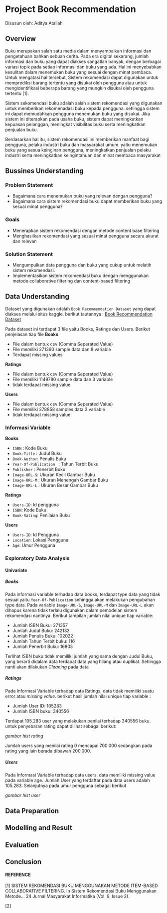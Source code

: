 # Project Book Recommendation

Disusun oleh: Aditya Atallah

## Overview
Buku merupakan salah satu media dalam menyampaikan informasi dan pengetahuan bahkan sebuah cerita. Pada era digital sekarang, jumlah informasi dan buku yang dapat diakses sangatlah banyak, dengan berbagai variasi topik pada setiap informasi dan buku yang ada. Hal ini menyebabkan kesulitan dalam menemukan buku yang sesuai dengan minat pembaca. Untuk mengatasi hal tersebut, Sistem rekomendasi dapat digunakan untuk memprediksi barang tertentu yang disukai oleh pengguna atau untuk mengidentifikasi beberapa barang yang mungkin disukai oleh pengguna tertentu [1]. 


Sistem sekomendasi buku adalah salah sistem rekomendasi yang digunakan untuk memberikan rekomenadasi buku kepada pengguna. sehingga sistem ini dapat memudahkan pengguna menemukan buku yang disukai. Jika sistem ini diterapkan pada usaha buku, sistem dapat meningkatkan kepuasan pelanggan, meningkat visibilitas buku serta meningkatkan penjualan buku.

Berdasarkan hal itu, sistem rekomendasi ini memberikan manfaat bagi pengguna, pelaku industri buku dan masyarakat umum. yaitu menemukan buku yang sesua keinginan pengguna, meningkatkan penjualan pelaku industri serta meningkatkan keingintahuan dan minat membaca masyarakat

## Bussines Understanding
### Problem Statement
- Bagaimana cara menemukan buku yang relevan dengan pengguna?
- Bagaimana cara sistem rekomendasi buku dapat memberikan buku yang sesuai minat pengguna?

### Goals
-  Menerapkan sistem rekomendasi dengan metode content base filtering
-  Menghasilkan rekomendasi yang sesuai minat pengguna secara akurat dan relevan

### Solution Statement
- Mengumpulkan data pengguna dan buku yang cukup untuk melatih sistem rekomendasi.
- Implementasikan sistem rekomendasi buku dengan menggunakan metode collaborative filtering dan content-based filtering
## Data Understanding
Dataset yang digunakan adalah `Book Recommendation Dataset` yang dapat diakses melalui situs kaggle. berikut tautannya : [Book Recommendation Dataset](https://www.kaggle.com/datasets/arashnic/book-recommendation-dataset)

Pada dataset ini terdapat 3 file yaitu Books, Ratings dan Users. Berikut penjelasan tiap file
__Books__
- File dalam bentuk csv (Comma Seperated Value)
- File memiliki 271360 sample data dan 8 variable
- Terdapat missing values

__Ratings__
- File dalam bentuk csv (Comma Seperated Value)
- File memiliki 1149780 sample data dan 3 variable
- tidak terdapat missing value

__Users__
- File dalam bentuk csv (Comma Seperated Value)
- File memiliki 278858 samples data 3 variable
- tidak terdapat missing value

### Informasi Variable 
__Books__
- `ISBN` : Kode Buku 
- `Book-Title` : Judul Buku
- `Book-Author`: Penulis Buku
- `Year-Of-Publication ` : Tahun Terbit Buku
- `Publisher` : Penerbit Buku
- `Image-URL-S`: Ukuran Kecil Gambar Buku
- `Image-URL-M` : Ukuran Menengah Gambar Buku
- `Image-URL-L` : Ukuran Besar Gambar Buku



__Ratings__
- `Users-ID`: Id pengguna
- `ISBN`: Kode Buku
- `Book-Rating`: Penilaian Buku

__Users__
- `Users-ID`: Id Pengguna
- `Location`: Lokasi Pengguna
- `Age`: Umur Pengguna

### Exploratory Data Analysis
#### Univariate
##### Books
Pada informasi variable terhadap data books, terdapat type data yang tidak sesuai yaitu `Year-Of-Publication` sehingga akan melakukan pengubahan type data. Pada variable `Image-URL-S`, `Image-URL-M` dan `Image-URL-L` akan dihapus karena tidak terlalu digunakan dalam pemodelan sistem rekomendasi nantinya. Berikut tampilan jumlah nilai unique tiap variable:
- Jumlah ISBN Buku: 271357 
- Jumlah Judul Buku: 242132 
- Jumlah Penulis Buku: 102022
- Jumlah Tahun Terbit buku: 116 
- Jumlah Penerbit Buku: 16805

Terlihat ISBN buku tidak memiliki jumlah yang sama dengan Judul Buku, yang berarti didalam data terdapat data yang hilang atau duplikat. Sehingga nanti akan dilakukan _Cleaning_ pada data

##### Ratings
Pada Informasi Variable terhadap data Ratings, data tidak memiliki suatu error atau _missing value_. berikut hasil jumlah nilai unique tiap variable :
- Jumlah User ID: 105283 
- Jumlah ISBN buku: 340556

Terdapat 105.283 user yang melakukan penilai terhadap 340556 buku. untuk penyebaran rating dapat dilihat sebagai berikut:

_gambar hist rating_ 

Jumlah users yang menilai rating 0 mencapai 700.000 sedangkan pada rating yang lain berada dibawah 200.000.

##### Users
Pada Informasi Variable terhadap data users, data memiliki missing value pada variable age. Jumlah User yang terdaftar pada data users adalah 105.283. Selanjutnya pada umur pengguna sebagai berikut

_gambar hist user_
## Data Preparation
## Modelling and Result
## Evaluation
## Conclusion


#### REFERENCE 
[1] SISTEM REKOMENDASI BUKU MENGGUNAKAN METODE ITEM-BASED COLLABORATIVE FILTERING. In Sistem Rekomendasi Buku Menggunakan Metode… 24 Jurnal Masyarakat Informatika (Vol. 9, Issue 2).

[2] 
